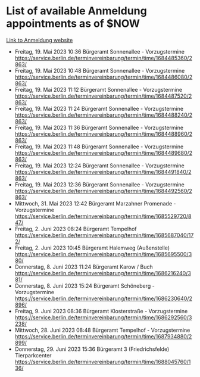 # List of available Anmeldung appointments as of $NOW
[Link to Anmeldung website](https://service.berlin.de/terminvereinbarung/termin/tag.php?termin=1&anliegen[]=120686&dienstleisterlist=122210,122217,327316,122219,327312,122227,327314,122231,327346,122243,327348,122254,122252,329742,122260,329745,122262,329748,122271,327278,122273,327274,122277,327276,330436,122280,327294,122282,327290,122284,327292,122291,327270,122285,327266,122286,327264,122296,327268,150230,329760,122297,327286,122294,327284,122312,329763,122314,329775,122304,327330,122311,327334,122309,327332,317869,122281,327352,122279,329772,122283,122276,327324,122274,327326,122267,329766,122246,327318,122251,327320,122257,327322,122208,327298,122226,327300&herkunft=http%3A%2F%2Fservice.berlin.de%2Fdienstleistung%2F120686%2F)
- Freitag, 19. Mai 2023 10:36 Bürgeramt Sonnenallee - Vorzugstermine https://service.berlin.de/terminvereinbarung/termin/time/1684485360/2863/
- Freitag, 19. Mai 2023 10:48 Bürgeramt Sonnenallee - Vorzugstermine https://service.berlin.de/terminvereinbarung/termin/time/1684486080/2863/
- Freitag, 19. Mai 2023 11:12 Bürgeramt Sonnenallee - Vorzugstermine https://service.berlin.de/terminvereinbarung/termin/time/1684487520/2863/
- Freitag, 19. Mai 2023 11:24 Bürgeramt Sonnenallee - Vorzugstermine https://service.berlin.de/terminvereinbarung/termin/time/1684488240/2863/
- Freitag, 19. Mai 2023 11:36 Bürgeramt Sonnenallee - Vorzugstermine https://service.berlin.de/terminvereinbarung/termin/time/1684488960/2863/
- Freitag, 19. Mai 2023 11:48 Bürgeramt Sonnenallee - Vorzugstermine https://service.berlin.de/terminvereinbarung/termin/time/1684489680/2863/
- Freitag, 19. Mai 2023 12:24 Bürgeramt Sonnenallee - Vorzugstermine https://service.berlin.de/terminvereinbarung/termin/time/1684491840/2863/
- Freitag, 19. Mai 2023 12:36 Bürgeramt Sonnenallee - Vorzugstermine https://service.berlin.de/terminvereinbarung/termin/time/1684492560/2863/
- Mittwoch, 31. Mai 2023 12:42 Bürgeramt Marzahner Promenade - Vorzugstermine https://service.berlin.de/terminvereinbarung/termin/time/1685529720/847/
- Freitag, 2. Juni 2023 08:24 Bürgeramt Tempelhof https://service.berlin.de/terminvereinbarung/termin/time/1685687040/172/
- Freitag, 2. Juni 2023 10:45 Bürgeramt Halemweg (Außenstelle) https://service.berlin.de/terminvereinbarung/termin/time/1685695500/380/
- Donnerstag, 8. Juni 2023 11:24 Bürgeramt Karow / Buch https://service.berlin.de/terminvereinbarung/termin/time/1686216240/381/
- Donnerstag, 8. Juni 2023 15:24 Bürgeramt Schöneberg - Vorzugstermine https://service.berlin.de/terminvereinbarung/termin/time/1686230640/2896/
- Freitag, 9. Juni 2023 08:36 Bürgeramt Klosterstraße - Vorzugstermine https://service.berlin.de/terminvereinbarung/termin/time/1686292560/3238/
- Mittwoch, 28. Juni 2023 08:48 Bürgeramt Tempelhof - Vorzugstermine https://service.berlin.de/terminvereinbarung/termin/time/1687934880/2899/
- Donnerstag, 29. Juni 2023 15:36 Bürgeramt 3 (Friedrichsfelde) Tierparkcenter https://service.berlin.de/terminvereinbarung/termin/time/1688045760/136/
